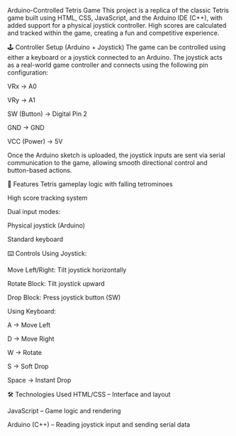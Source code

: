 Arduino-Controlled Tetris Game
This project is a replica of the classic Tetris game built using HTML, CSS, JavaScript, and the Arduino IDE (C++), with added support for a physical joystick controller. High scores are calculated and tracked within the game, creating a fun and competitive experience.

🕹️ Controller Setup (Arduino + Joystick)
The game can be controlled using either a keyboard or a joystick connected to an Arduino. The joystick acts as a real-world game controller and connects using the following pin configuration:

VRx → A0

VRy → A1

SW (Button) → Digital Pin 2

GND → GND

VCC (Power) → 5V

Once the Arduino sketch is uploaded, the joystick inputs are sent via serial communication to the game, allowing smooth directional control and button-based actions.

🧠 Features
Tetris gameplay logic with falling tetrominoes

High score tracking system

Dual input modes:

Physical joystick (Arduino)

Standard keyboard

⌨️ Controls
Using Joystick:

Move Left/Right: Tilt joystick horizontally

Rotate Block: Tilt joystick upward

Drop Block: Press joystick button (SW)

Using Keyboard:

A → Move Left

D → Move Right

W → Rotate

S → Soft Drop

Space → Instant Drop

🛠️ Technologies Used
HTML/CSS – Interface and layout

JavaScript – Game logic and rendering

Arduino (C++) – Reading joystick input and sending serial data

